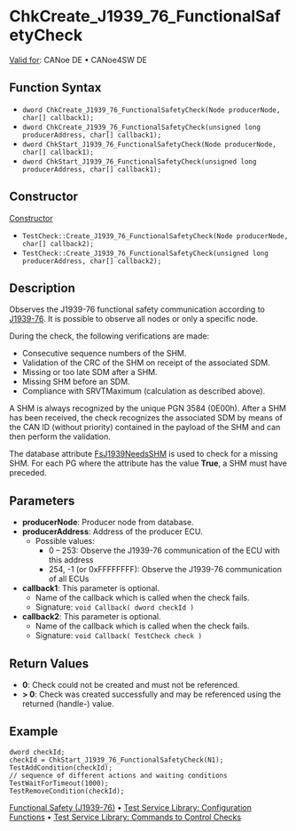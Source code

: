 # ChkCreate_J1939_76_FunctionalSafetyCheck

[Valid for](../../../Shared/FeatureAvailability.md): CANoe DE • CANoe4SW DE

## Function Syntax

- `dword ChkCreate_J1939_76_FunctionalSafetyCheck(Node producerNode, char[] callback1);`
- `dword ChkCreate_J1939_76_FunctionalSafetyCheck(unsigned long producerAddress, char[] callback1);`
- `dword ChkStart_J1939_76_FunctionalSafetyCheck(Node producerNode, char[] callback1);`
- `dword ChkStart_J1939_76_FunctionalSafetyCheck(unsigned long producerAddress, char[] callback1);`

## Constructor

[Constructor](../../../Shared/CAPL/General/ClassesAndObjects.md)

- `TestCheck::Create_J1939_76_FunctionalSafetyCheck(Node producerNode, char[] callback2);`
- `TestCheck::Create_J1939_76_FunctionalSafetyCheck(unsigned long producerAddress, char[] callback2);`

## Description

Observes the J1939-76 functional safety communication according to [J1939-76](../../../CANoeCANalyzer/J1939/j1939basics/j1939FunctionalSafety.md). It is possible to observe all nodes or only a specific node.

During the check, the following verifications are made:

- Consecutive sequence numbers of the SHM.
- Validation of the CRC of the SHM on receipt of the associated SDM.
- Missing or too late SDM after a SHM.
- Missing SHM before an SDM.
- Compliance with SRVTMaximum (calculation as described above).

A SHM is always recognized by the unique PGN 3584 (0E00h). After a SHM has been received, the check recognizes the associated SDM by means of the CAN ID (without priority) contained in the payload of the SHM and can then perform the validation.

The database attribute [FsJ1939NeedsSHM](../../../CANoeCANalyzer/J1939/j1939basics/j1939CanDbAttributes.md) is used to check for a missing SHM. For each PG where the attribute has the value **True**, a SHM must have preceded.

## Parameters

- **producerNode**: Producer node from database.
- **producerAddress**: Address of the producer ECU.
  - Possible values:
    - 0 – 253: Observe the J1939-76 communication of the ECU with this address
    - 254, -1 (or 0xFFFFFFFF): Observe the J1939-76 communication of all ECUs
- **callback1**: This parameter is optional.
  - Name of the callback which is called when the check fails.
  - Signature: `void Callback( dword checkId )`
- **callback2**: This parameter is optional.
  - Name of the callback which is called when the check fails.
  - Signature: `void Callback( TestCheck check )`

## Return Values

- **0**: Check could not be created and must not be referenced.
- **\> 0**: Check was created successfully and may be referenced using the returned (handle-) value.

## Example

```plaintext
dword checkId;
checkId = ChkStart_J1939_76_FunctionalSafetyCheck(N1);
TestAddCondition(checkId);
// sequence of different actions and waiting conditions
TestWaitForTimeout(1000);
TestRemoveCondition(checkId);
```

[Functional Safety (J1939-76)](../../../CANoeCANalyzer/J1939/j1939basics/j1939FunctionalSafety.md) • [Test Service Library: Configuration Functions](../CAPLfunctionsTSLConfigurationFunctions.md) • [Test Service Library: Commands to Control Checks](../CAPLfunctionsTSLCheckControlCommands.md)
